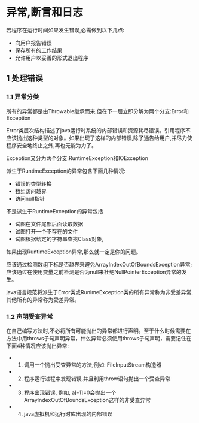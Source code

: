 # 异常,断言和日志

若程序在运行时间如果发生错误,必需做到以下几点:

* 向用户报告错误
* 保存所有的工作结果
* 允许用户以妥善的形式退出程序

## 1 处理错误

### 1.1 异常分类

所有的异常都是由Throwable继承而来,但在下一层立即分解为两个分支:Error和Exception

Error类层次结构描述了java运行时系统的内部错误和资源耗尽错误。引用程序不应该抛出这种类型的对象。如果出现了这样的内部错误,除了通告给用户,并尽力使程序安全地终止之外,再也无能为力了。

Exception又分为两个分支:RuntimeException和IOException

派生于RuntimeException的异常包含下面几种情况:

* 错误的类型转换
* 数组访问越界
* 访问null指针

不是派生于RuntimeException的异常包括

* 试图在文件尾部后面读取数据
* 试图打开一个不存在的文件
* 试图根据给定的字符串查找Class对象,

如果出现RuntimeException异常,那么就一定是你的问题。

应该通过检测数组下标是否越界来避免ArrayIndexOutOfBoundsException异常;应该通过在使用变量之前检测是否为null来杜绝NullPointerException异常的发生。

java语言规范将派生于Error类或RunimeException类的所有异常称为非受差异常,其他所有的异常称为受差异常。

### 1.2 声明受查异常

在自己编写方法时,不必将所有可能抛出的异常都进行声明。至于什么时候需要在方法中用throws子句声明异常，什么异常必须使用throws子句声明，需要记住在下面4种情况应该抛出异常:

* 1) 调用一个抛出受查异常的方法,例如: FileInputStream构造器
* 2) 程序运行过程中发现错误,并且利用throw语句抛出一个受查异常
* 3) 程序出现错误, 例如, a[-1]=0会抛出一个ArrayIndexOutOfBoundsException这样的非受查异常
* 4) java虚拟机和运行时库出现的内部错误

